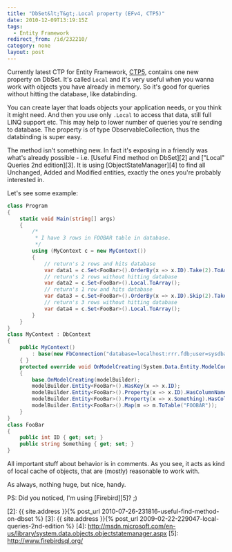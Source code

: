 ```yaml
---
title: "DbSet&lt;T&gt;.Local property (EFv4, CTP5)"
date: 2010-12-09T13:19:15Z
tags:
  - Entity Framework
redirect_from: /id/232210/
category: none
layout: post
---
```

Currently latest CTP for Entity Framework, [CTP5][1], contains one new property on DbSet<T>. It's called `Local` and it's very useful when you wanna work with objects you have already in memory. So it's good for queries without hitting the database, like databinding.

You can create layer that loads objects your application needs, or you think it might need. And then you use only `.Local` to access that data, still full LINQ support etc. This may help to lower number of queries you're sending to database. The property is of type ObservableCollection<T>, thus the databinding is super easy.

The method isn't something new. In fact it's exposing in a friendly was what's already possible - i.e. [Useful Find method on DbSet][2] and ["Local" Queries 2nd edition][3]. It is using [ObjectStateManager][4] to find all Unchanged, Added and Modified entities, exactly the ones you're probably interested in.

Let's see some example:

```csharp
class Program
{
	static void Main(string[] args)
	{
		/*
		 * I have 3 rows in FOOBAR table in database.
		 */
		using (MyContext c = new MyContext())
		{
			// return's 2 rows and hits database
			var data1 = c.Set<FooBar>().OrderBy(x => x.ID).Take(2).ToArray();
			// return's 2 rows without hitting database
			var data2 = c.Set<FooBar>().Local.ToArray();
			// return's 1 row and hits database
			var data3 = c.Set<FooBar>().OrderBy(x => x.ID).Skip(2).Take(1).ToArray();
			// return's 3 rows without hitting database
			var data4 = c.Set<FooBar>().Local.ToArray();
		}
	}
}
class MyContext : DbContext
{
	public MyContext()
		: base(new FbConnection("database=localhost:rrr.fdb;user=sysdba;password=masterkey"), true)
	{ }
	protected override void OnModelCreating(System.Data.Entity.ModelConfiguration.ModelBuilder modelBuilder)
	{
		base.OnModelCreating(modelBuilder);
		modelBuilder.Entity<FooBar>().HasKey(x => x.ID);
		modelBuilder.Entity<FooBar>().Property(x => x.ID).HasColumnName("ID");
		modelBuilder.Entity<FooBar>().Property(x => x.Something).HasColumnName("S");
		modelBuilder.Entity<FooBar>().Map(m => m.ToTable("FOOBAR"));
	}
}
class FooBar
{
	public int ID { get; set; }
	public string Something { get; set; }
}
```

All important stuff about behavior is in comments. As you see, it acts as kind of local cache of objects, that are (mostly) reasonable to work with.

As always, nothing huge, but nice, handy.

PS: Did you noticed, I'm using [Firebird][5]? ;)

[1]: http://www.microsoft.com/downloads/en/details.aspx?FamilyID=35adb688-f8a7-4d28-86b1-b6235385389d
[2]: {{ site.address }}{% post_url 2010-07-26-231816-useful-find-method-on-dbset %}
[3]: {{ site.address }}{% post_url 2009-02-22-229047-local-queries-2nd-edition %}
[4]: http://msdn.microsoft.com/en-us/library/system.data.objects.objectstatemanager.aspx
[5]: http://www.firebirdsql.org/
